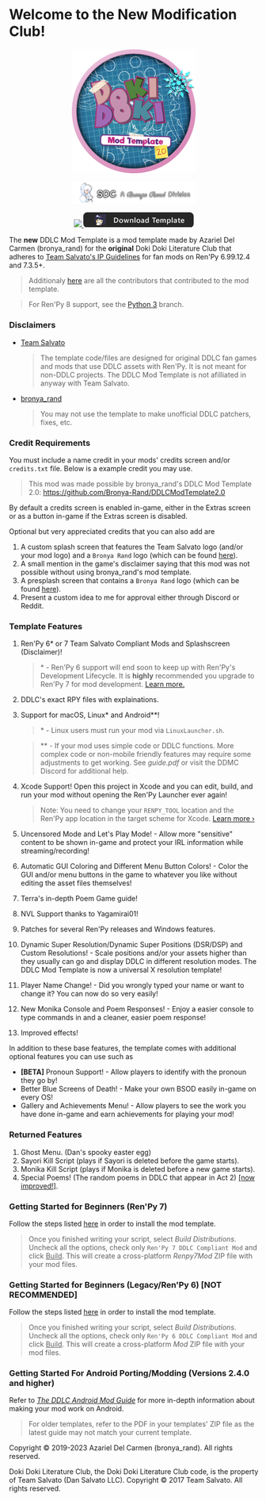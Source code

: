 # Welcome to the **New** Modification Club!

<p align="center">
  <img src="./game/mod_assets/DDLCModTemplateLogo.png" width=250px/>
</p>

<p align="center">
  <img src=".github/IMAGES/Logos/SmallBronyaLogo.png" width=250px/>
</p>

<p align="center">
   <a href="https://ko-fi.com/K3K22K8SU">
      <img src="https://www.ko-fi.com/img/githubbutton_sm.svg">
   </a>
   <a href="https://github.com/Bronya-Rand/DDLCModTemplate2.0/releases/latest">
      <img src=".github/IMAGES/download.png">
   </a>
</p>

The **new** DDLC Mod Template is a mod template made by Azariel Del Carmen (bronya_rand) for the **original** Doki Doki Literature Club that adheres to [Team Salvato's IP Guidelines](http://teamsalvato.com/ip-guidelines/) for fan mods on Ren'Py 6.99.12.4 and 7.3.5+.

> Additionaly [here](./CREDITS.md) are all the contributors that contributed to the mod template.

> For Ren'Py 8 support, see the [Python 3](https://github.com/Bronya-Rand/DDLCModTemplate2.0/tree/python-3) branch.

### Disclaimers
   - <u>Team Salvato</u>
      > The template code/files are designed for original DDLC fan games and mods that use DDLC assets with Ren'Py. It is not meant for non-DDLC projects. The DDLC Mod Template is not afilliated in anyway with Team Salvato.
   - <u>bronya_rand</u>
      > You may not use the template to make unofficial DDLC patchers, fixes, etc.

### **Credit Requirements**
You must include a name credit in your mods' credits screen and/or `credits.txt` file. Below is a example credit you may use.
   > This mod was made possible by bronya_rand's DDLC Mod Template 2.0: https://github.com/Bronya-Rand/DDLCModTemplate2.0

By default a credits screen is enabled in-game, either in the Extras screen or as a button in-game if the Extras screen is disabled.

Optional but very appreciated credits that you can also add are
   1. A custom splash screen that features the Team Salvato logo (and/or your mod logo) and a `Bronya Rand` logo (which can be found [here](.github/IMAGES/Logos)).
   2. A small mention in the game's disclaimer saying that this mod was not possible without using bronya_rand's mod template.
   3. A presplash screen that contains a `Bronya Rand` logo (which can be found [here](.github/IMAGES/Logos)).
   4. Present a custom idea to me for approval either through Discord or Reddit.

### Template Features
1. Ren'Py 6* or 7 Team Salvato Compliant Mods and Splashscreen (Disclaimer)!
   > \* - Ren'Py 6 support will end soon to keep up with Ren'Py's Development Lifecycle. It is **highly** recommended you upgrade to Ren'Py 7 for mod development. [Learn more.](https://www.reddit.com/r/DDLCMods/wiki/notices/#wiki_why_is_the_megathread_and_other_users_recommending_me_to_create_my_mod_in_ren.27py_7.3F)
2. DDLC's exact RPY files with explainations.
3. Support for macOS, Linux* and Android**!
    > \* - Linux users must run your mod via `LinuxLauncher.sh`.

    > \*\* - If your mod uses simple code or DDLC functions. More complex code or non-mobile friendly features may require some adjustments to get working. See *guide.pdf* or visit the DDMC Discord for additional help.
4. Xcode Support! Open this project in Xcode and you can edit, build, and run your mod without opening the Ren'Py Launcher ever again! 
    > Note: You need to change your `RENPY_TOOL` location and the Ren'Py app location in the target scheme for Xcode. [Learn more &rsaquo;](XCODE.md)
5. Uncensored Mode and Let's Play Mode! - Allow more "sensitive" content to be shown in-game and protect your IRL information while streaming/recording!
6. Automatic GUI Coloring and Different Menu Button Colors! - Color the GUI and/or menu buttons in the game to whatever you like without editing the asset files themselves! 
7. Terra's in-depth Poem Game guide!
8. NVL Support thanks to Yagamirai01!
9. Patches for several Ren'Py releases and Windows features.
10. Dynamic Super Resolution/Dynamic Super Positions (DSR/DSP) and Custom Resolutions! - Scale positions and/or your assets higher than they usually can go and display DDLC in different resolution modes. The DDLC Mod Template is now a universal X resolution template!
11. Player Name Change! - Did you wrongly typed your name or want to change it? You can now do so very easily!
12. New Monika Console and Poem Responses! - Enjoy a easier console to type commands in and a cleaner, easier poem response!
13. Improved effects!

In addition to these base features, the template comes with additional optional features you can use such as
- **[BETA]** Pronoun Support! - Allow players to identify with the pronoun they go by!
- Better Blue Screens of Death! - Make your own BSOD easily in-game on every OS! 
- Gallery and Achievements Menu! - Allow players to see the work you have done in-game and earn achievements for playing your mod!

### Returned Features
1. Ghost Menu. (Dan's spooky easter egg)
2. Sayori Kill Script (plays if Sayori is deleted before the game starts).
3. Monika Kill Script (plays if Monika is deleted before a new game starts).
4. Special Poems! (The random poems in DDLC that appear in Act 2) <u>[now improved!]</u>.

### Getting Started for Beginners (Ren'Py 7)
Follow the steps listed [here](https://bronya-rand.github.io/information/guides/Installing-the-Mod-Template-Recent.html) in order to install the mod template.
> Once you finished writing your script, select *Build Distributions*. Uncheck all the options, check only `Ren'Py 7 DDLC Compliant Mod` and click <u>Build</u>. This will create a cross-platform *Renpy7Mod* ZIP file with your mod files.

### Getting Started for Beginners (Legacy/Ren'Py 6) [NOT RECOMMENDED]
Follow the steps listed [here](https://bronya-rand.github.io/information/guides/Installing-the-Mod-Template-Legacy.html) in order to install the mod template.
> Once you finished writing your script, select *Build Distributions*. Uncheck all the options, check only `Ren'Py 6 DDLC Compliant Mod` and click <u>Build</u>. This will create a cross-platform *Mod* ZIP file with your mod files.

### Getting Started For Android Porting/Modding (Versions 2.4.0 and higher)
Refer to [*The DDLC Android Mod Guide*](./Documentation/Android%20Mod%20Guide.pdf) for more in-depth information about making your mod work on Android.
> For older templates, refer to the PDF in your templates' ZIP file as the latest guide may not match your current template.

Copyright © 2019-2023 Azariel Del Carmen (bronya_rand). All rights reserved.

Doki Doki Literature Club, the Doki Doki Literature Club code, is the property of Team Salvato (Dan Salvato LLC). Copyright © 2017 Team Salvato. All rights reserved.
